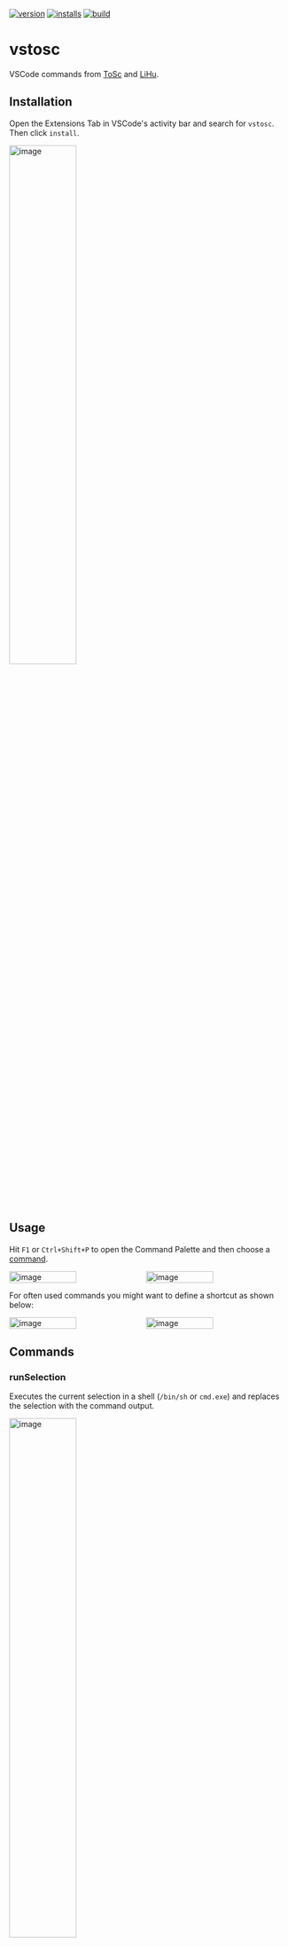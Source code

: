 [![version](https://img.shields.io/vscode-marketplace/v/toscm.vstosc.svg?style=flat-square)](https://marketplace.visualstudio.com/items?itemName=toscm.vstosc)
[![installs](https://img.shields.io/vscode-marketplace/d/toscm.vstosc.svg?style=flat-square)](https://marketplace.visualstudio.com/items?itemName=toscm.vstosc)
[![build](https://github.com/toscm/vstosc/actions/workflows/build.yml/badge.svg)](https://github.com/toscm/vstosc/actions/workflows/build.yml)

# vstosc

VSCode commands from [ToSc](https://github.com/toscm/vstosc) and [LiHu](https://github.com/huy29433).

## Installation

Open the Extensions Tab in VSCode's activity bar and search for `vstosc`. Then click `install`.

<img src="https://github.com/toscm/vstosc/assets/12760468/84d0406c-6607-4c2c-98d5-20e9990e1510" alt="image" width=49%>

## Usage

Hit `F1` or `Ctrl+Shift+P` to open the Command Palette and then choose a [command](#commands).

<div style="display: flex;">
<img src="https://github.com/toscm/vstosc/assets/12760468/da1297b3-9671-4e8c-8f74-bca2064762e2" alt="image" width=49%>
<img src="https://github.com/toscm/vstosc/assets/12760468/03343a69-bc56-4e2a-82db-bf32fd924d51" alt="image" width=49%>
</div>

For often used commands you might want to define a shortcut as shown below:

<div style="display: flex;">
<img src="https://github.com/toscm/vstosc/assets/12760468/45201d5b-1555-4485-b7c6-6658fdc3841f" alt="image" width=49%>
<img src="https://github.com/toscm/vstosc/assets/12760468/f24fcc2f-677d-474e-8129-6ef3fa99988a" alt="image" width=49%>
</div>

## Commands

### runSelection

Executes the current selection in a shell (`/bin/sh` or `cmd.exe`) and replaces the selection with the command output.

<img src="https://github.com/toscm/vstosc/assets/12760468/1bbebada-5916-4a34-82fe-0d5bc30a5877" alt="image" width=49%>

### runCommand

Opens an input box asking the user for a command. The entered command will be run in a shell (`/bin/sh` or `cmd.exe`) and the output is inserted at the current cursor position. In case there is text selected while the command is executed, the selected text will be used as stdin for the command and replaced with the command's output.

<img src="https://github.com/toscm/vstosc/assets/12760468/dc442bb0-8d9d-4e88-9397-353b4621da77" alt="image" width=49%>

### updateRDocstring

Updates the [roxygen2](https://roxygen2.r-lib.org/) docstring of the R function the cursor currently is in.

⚠️WARNING: This command requires the R package [toscutil](https://github.com/toscm/toscutil) (version 2.7.1 or greater). For now you have to install it by hand using command: `install.packages("toscutil")` from within a running R session.

🗒️NOTE: In case a function is defined multiple times in the same file. The generated roxygen2 docstring will always be based on the last definition of the function.

<img src="https://github.com/toscm/vstosc/assets/12760468/e6633221-1de7-4d8d-baee-fcf2cdc84b62" alt="image" width=49%>

### testRFunction

Execute test cases for the R function where the cursor is currently positioned.

1. If the file path of the currently edited file matches glob pattern `{package_dir}/tests/testthat/test[-_]*.R`, command `testthat::test_file("${currentFilePath}")` is sent to the currently active terminal.
2. If the currently edited file matches glob pattern `{package_dir}/**/*.R`, the name of the currently edited function is determined and command `testthat::test_file("{package_dir}/tests/testthat/test-{currentFunctionName}.R")` is sent instead.
3. If the current editor matches neither of the above glob patterns or no terminal is active, nothing happens (except for a info message appearing that explains why nothing happens).

To speed up the develop-test-cycle even more, you might want to define a shortcut for this command. For instance, I have set up the following binding in my `keybindings.json` file:

```json
{
    "key": "ctrl+shift+t",
    "command": "vstosc.testRFunction",
    "when": "editorTextFocus && editorLangId == 'r'"
}
```

### knitRmd

Sends the following text to the currently active console:

```R
rmarkdown::render("<path-of-currently-active-file")
```

### mathMode

Inserts `~$$` at the current position and places the cursor in between `$$`. A potential leading space is removed.

### toggleEditorTerminalFocus

Smart focus switching between terminal and editor with `Ctrl+\``

This command replaces the default VS Code `Ctrl+`` behavior with intelligent bidirectional focus switching. Instead of just opening the terminal, it toggles between your terminal and editor based on what was previously focused, creating a seamless workflow for rapid switching during development.

The command uses focus tracking to remember whether you were last working in the terminal or editor, ensuring the toggle behavior works correctly even when accessed through the Command Palette.

## Contribute

1. Clone this repo and open the folder in VSCode
2. Run `npm install` to install all dependencies
3. Modify [package.json](package.json) and [src/extensions.ts](src/extensions.ts) as required (ChatGPT is your friend).
4. Hit F5 to and run the extension in a new *Extension Development Host* window.
5. See [Debugging the extension](https://code.visualstudio.com/api/get-started/your-first-extension#debugging-the-extension) in case something isn't working as expected.
6. Increase the version in [package.json](package.json) according to the rules of [Semantic versioning](https://semver.org/)
7. Push your changes and tag the commit (see section [publish](#publish) for details about the publishing process triggered by tagging a commit from the main branch)

### Publish

Whenever a commit from the main branch receives a tag, the [publish](.github/workflows/publish.yml) action is triggered, which uploads the extension `vsce` to the [VSCode Marketplace](https://marketplace.visualstudio.com/manage/publishers/toscm). In case the pipeline fails and you want to do the publishing manually, the following steps would be required:

1. Run `npm install -g @vscode/vsce` to install the Visual Studio Code Extension Tool.
2. Run `vsce package` to build the new package in VSCode package format `.vsix`
3. Login to the [VSCode Marketplace](https://marketplace.visualstudio.com/manage/publishers/toscm) using a valid access token for the [Azure DevOps Organization toscm](https://dev.azure.com/toscm/) using command `vsce login toscm`
4. Publish the extension using command `vsce publish`

For further guidelines see [VSCode Extension API](https://code.visualstudio.com/api) and [VSCode Publishing Extensions](https://code.visualstudio.com/api/working-with-extensions/publishing-extension).
